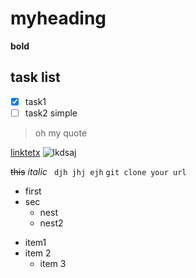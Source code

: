 # myheading
**bold**
## task list
- [x] task1
- [ ] task2
simple
>oh my quote

[linktetx](http://google.com)
![lkdsaj](https://media.4rgos.it/i/Argos/9187429_R_Z001A?w=750&h=440&qlt=70)

~~this~~
*italic*
``` djh jhj ejh```
`git clone your url`
- first
- sec
  - nest
  - nest2
  
* item1
* item 2
  * item 3
